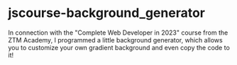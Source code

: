 # jscourse-background_generator
In connection with the "Complete Web Developer in 2023" course from the ZTM Academy, I programmed a little background generator, which allows you to customize your own gradient background and even copy the code to it!
